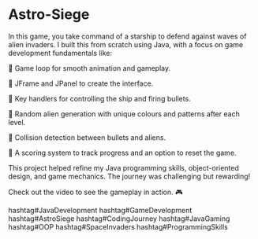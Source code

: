 # Astro-Siege
In this game, you take command of a starship to defend against waves of alien invaders.
 I built this from scratch using Java, with a focus on game development fundamentals like:

🔹 Game loop for smooth animation and gameplay.

🔹 JFrame and JPanel to create the interface.

🔹 Key handlers for controlling the ship and firing bullets.

🔹 Random alien generation with unique colours and patterns after each level.

🔹 Collision detection between bullets and aliens.

🔹 A scoring system to track progress and an option to reset the game.

This project helped refine my Java programming skills, object-oriented design, and game mechanics. The journey was challenging but rewarding!

Check out the video to see the gameplay in action. 🎮

hashtag#JavaDevelopment hashtag#GameDevelopment hashtag#AstroSiege hashtag#CodingJourney hashtag#JavaGaming hashtag#OOP hashtag#SpaceInvaders hashtag#ProgrammingSkills 

